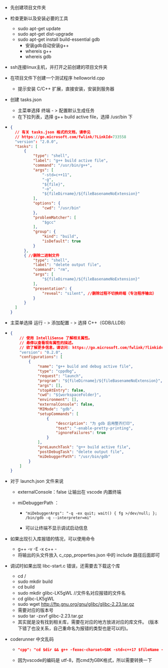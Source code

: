 + 先创建项目文件夹

+ 检查更新以及安装必要的工具

  + sudo apt-get update
  + sudo apt-get dist-upgrade
  + sudo apt-get install build-essential gdb
    + 安装gdb自动安装g++
    + whereis g++
    + whereis gdb

+ ssh连接linux主机，并打开之前创建的项目文件夹

+ 在项目文件下创建一个测试程序 helloworld.cpp

  + 提示安装 C/C++ 扩展，直接安装，安装到服务器

+ 创建 tasks.json

  + 主菜单选择 终端 - > 配置默认生成任务
  + 在下拉列表，选择 g++ build active file，选择 /usr/bin 下

+ ```json
  {
  	// 有关 tasks.json 格式的文档，请参见
  	// https://go.microsoft.com/fwlink/?LinkId=733558
  	"version": "2.0.0",
  	"tasks": [
  		{
  			"type": "shell",
  			"label": "g++ build active file",
  			"command": "/usr/bin/g++",
  			"args": [
  				"-std=c++11",
  				"-g",
  				"${file}",
  				"-o",
  				"${fileDirname}/${fileBasenameNoExtension}"
  			],
  			"options": {
  				"cwd": "/usr/bin"
  			},
  			"problemMatcher": [
  				"$gcc"
  			],
  			"group": {
  				"kind": "build",
  				"isDefault": true
  			}
  		},
  		{ //删除二进制文件
  			"type": "shell",
  			"label": "delete output file",
  			"command": "rm",
  			"args": [
  				"${fileDirname}/${fileBasenameNoExtension}"
  			],
  			"presentation": {
  				"reveal": "silent", //删除过程不切换终端（专注程序输出）
  			}
  		}
  	]
  }
  ```

+ 主菜单选择  运行 - > 添加配置 - > 选择 C++（GDB/LLDB）

+ ```json
  {
      // 使用 IntelliSense 了解相关属性。 
      // 悬停以查看现有属性的描述。
      // 欲了解更多信息，请访问: https://go.microsoft.com/fwlink/?linkid=830387
      "version": "0.2.0",
      "configurations": [
          {
              "name": "g++ build and debug active file",
              "type": "cppdbg",
              "request": "launch",
              "program": "${fileDirname}/${fileBasenameNoExtension}",
              "args": [],
              "stopAtEntry": false,
              "cwd": "${workspaceFolder}",
              "environment": [],
              "externalConsole": false,
              "MIMode": "gdb",
              "setupCommands": [
                  {
                      "description": "为 gdb 启用整齐打印",
                      "text": "-enable-pretty-printing",
                      "ignoreFailures": true
                  }
              ],
              "preLaunchTask": "g++ build active file",
              "postDebugTask": "delete output file",
              "miDebuggerPath": "/usr/bin/gdb"
          }
      ]
  }
  ```

+ 对于 launch.json 文件来说

  + externalConsole：false 让输出在 vscode 内置终端

  + miDebuggerPath ：

    + ```
      "miDebuggerArgs": "-q -ex quit; wait() { fg >/dev/null; }; /bin/gdb -q --interpreter=mi"
      ```

    + 可以让终端不显示调试启动信息
  
+ 如果出现引入库报错的情况，可以使用命令 

  + g++ -v -E -x c++ -
  + 将输出的头文件放入 c_cpp_properties.json 中的 include 路径后面即可
  
+ 调试时如果出现 libc-start.c 错误，还需要去下载这个库

  + cd /
  + sudo mkdir build
  + cd build
  + sudo mkdir glibc-LK5gWL   //文件名对应报错的文件名
  + cd glibc-LK5gWL
  +  sudo wget http://ftp.gnu.org/gnu/glibc/glibc-2.23.tar.gz 
    + 需要对应的版本号
  +  sudo tar -zxvf glibc-2.23.tar.gz 
  +  其实就是没有找到相关库，需要在对应的地方放进对应的库文件。
    (版本下错了也没关系，自己重命名为报错的类型也是可以的)。 
  
+ coderunner 中文乱码

  + ```json
    "cpp": "cd $dir && g++ -fexec-charset=GBK -std=c++17 $fileName -o $fileNameWithoutExt && $dir$fileNameWithoutExt",
    ```

  + 因为vscode的编码是 utf-8，而cmd为GBK格式，所以需要转换一下